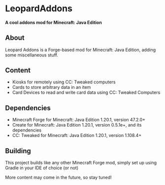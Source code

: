 # LeopardAddons
#### A cool addons mod for Minecraft: Java Edition

## About
Leopard Addons is a Forge-based mod for Minecraft: Java Edition, adding some miscellaneous stuff.

## Content
* Kiosks for remotely using CC: Tweaked computers
* Cards to store arbitrary data in an item
* Card Devices to read and write card data using CC: Tweaked Computers

## Dependencies
* Minecraft Forge for Minecraft: Java Edition 1.20.1, version 47.2.0+
* Create for Minecraft: Java Edition 1.20.1, version 0.5.1e+, and its dependencies
* CC: Tweaked for Minecraft: Java Edition 1.20.1, version 1.108.4+

## Building
This project builds like any other Minecraft Forge mod, simply set up using Gradle in your IDE of choice (or not)

More content may come in the future, so stay tuned!
